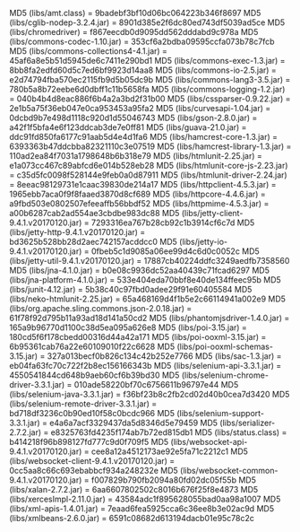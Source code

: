 MD5 (libs/amt.class) = 9badebf3bf10d06bc064223b346f8697
MD5 (libs/cglib-nodep-3.2.4.jar) = 8901d385e2f6dc80ed743df5039ad5ce
MD5 (libs/chromedriver) = f867eecdb0d9095dd562dddabd9c978a
MD5 (libs/commons-codec-1.10.jar) = 353cf6a2bdba09595ccfa073b78c7fcb
MD5 (libs/commons-collections4-4.1.jar) = 45af6a8e5b51d5945de6c7411e290bd1
MD5 (libs/commons-exec-1.3.jar) = 8bb8fa2edfd60d5c7ed6bf9923d14aa8
MD5 (libs/commons-io-2.5.jar) = e2d74794fba570ec2115fb9d5b05dc9b
MD5 (libs/commons-lang3-3.5.jar) = 780b5a8b72eebe6d0dbff1c11b5658fa
MD5 (libs/commons-logging-1.2.jar) = 040b4b4d8eac886f6b4a2a3bd2f31b00
MD5 (libs/cssparser-0.9.22.jar) = 2e1b5a75f36eb047e0ca953453a95fa2
MD5 (libs/curvesapi-1.04.jar) = 0dcbd9b7e498d1118c920d1d55046743
MD5 (libs/gson-2.8.0.jar) = a42f1f5bfa4e6f123ddcab3de7e0ff81
MD5 (libs/guava-21.0.jar) = ddc91fd850fa6177c91aab5d4e4d1fa6
MD5 (libs/hamcrest-core-1.3.jar) = 6393363b47ddcbba82321110c3e07519
MD5 (libs/hamcrest-library-1.3.jar) = 110ad2ea84f7031a1798648b6b318e79
MD5 (libs/htmlunit-2.25.jar) = e1a073cc467c89abfcd6e014b528eb28
MD5 (libs/htmlunit-core-js-2.23.jar) = c35d5fc0098f528144e9feb0a0d87911
MD5 (libs/htmlunit-driver-2.24.jar) = 8eeac98129731e1caac39830de214a17
MD5 (libs/httpclient-4.5.3.jar) = 1965ebb7aca0f9f8faaed3870d8cf689
MD5 (libs/httpcore-4.4.6.jar) = a9fbd503e0802507efeeaffb56bbdf52
MD5 (libs/httpmime-4.5.3.jar) = a00b6287cab2ad554ae3cbdbe983dc88
MD5 (libs/jetty-client-9.4.1.v20170120.jar) = 7293316ea767b28cb92c1b3914cf6c7d
MD5 (libs/jetty-http-9.4.1.v20170120.jar) = bd3625b528bb28d2aec742157acddcc0
MD5 (libs/jetty-io-9.4.1.v20170120.jar) = 0fbeb5c1d9085a06ee99d4c6d0c0052c
MD5 (libs/jetty-util-9.4.1.v20170120.jar) = 17887cb40224ddfc3249aedfb7358560
MD5 (libs/jna-4.1.0.jar) = b0e08c9936dc52aa40439c71fcad6297
MD5 (libs/jna-platform-4.1.0.jar) = 533e404eda70bbf8e40de134ffeec95b
MD5 (libs/junit-4.12.jar) = 5b38c40c97fbd0adee29f91e60405584
MD5 (libs/neko-htmlunit-2.25.jar) = 65a468169d4f1b5e2c66114941a002e9
MD5 (libs/org.apache.sling.commons.json-2.0.18.jar) = 61f78f92d795b11a93ad18d141a50cd2
MD5 (libs/phantomjsdriver-1.4.0.jar) = 165a9b96770d1100c38d5ea095a626e8
MD5 (libs/poi-3.15.jar) = 180cd5f6f178cbedd00316d44a42a171
MD5 (libs/poi-ooxml-3.15.jar) = 6b95361cab76a22e60109010f22c6628
MD5 (libs/poi-ooxml-schemas-3.15.jar) = 327a013becf0b826c134c42b252e7766
MD5 (libs/sac-1.3.jar) = eb04fa63fc70c722f2b8ec156166343b
MD5 (libs/selenium-api-3.3.1.jar) = 4550541844cd648b9aeb60cf6b39bd30
MD5 (libs/selenium-chrome-driver-3.3.1.jar) = 010ade58220bf70c6756611b96797e44
MD5 (libs/selenium-java-3.3.1.jar) = f36bf23b8c2fb2cd02d40b0cea7d3420
MD5 (libs/selenium-remote-driver-3.3.1.jar) = bd718df3236c0b90ed10f58c0bcdc966
MD5 (libs/selenium-support-3.3.1.jar) = e4a6a7acf3329437da5d8346d5e79459
MD5 (libs/serializer-2.7.2.jar) = e8325763fd4235f174ab7b72ed815db1
MD5 (libs/status.class) = b414218f96b898127fd777c9d0f709f5
MD5 (libs/websocket-api-9.4.1.v20170120.jar) = cee8a12a4512173ae92e5fa71c2212c1
MD5 (libs/websocket-client-9.4.1.v20170120.jar) = 0cc5aa8c66c693ebabbcf934a248232e
MD5 (libs/websocket-common-9.4.1.v20170120.jar) = f007829b790fb2094a80fd02dc05f55b
MD5 (libs/xalan-2.7.2.jar) = 6aa6607802502c8016b676f25f8e4873
MD5 (libs/xercesImpl-2.11.0.jar) = 43584adc1f895628055bad0aa98a1007
MD5 (libs/xml-apis-1.4.01.jar) = 7eaad6fea5925cca6c36ee8b3e02ac9d
MD5 (libs/xmlbeans-2.6.0.jar) = 6591c08682d613194dacb01e95c78c2c
